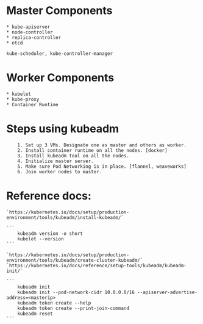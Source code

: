 # Master Components
    * kube-apiserver
    * node-controller
    * replica-controller
    * etcd

    kube-scheduler, kube-controller-manager
    
# Worker Components
    * kubelet
    * kube-proxy
    * Container Runtime


# Steps using kubeadm
```
    1. Set up 3 VMs. Designate one as master and others as worker.
    2. Install container runtime on all the nodes. [docker]
    3. Install kubeadm tool on all the nodes.
    4. Initialize master server. 
    5. Make sure Pod Networking is in place. [flannel, weaveworks]
    6. Join worker nodes to master.
```


# Reference docs:    
    `https://kubernetes.io/docs/setup/production-environment/tools/kubeadm/install-kubeadm/`

    ```
        kubeadm version -o short
        kubelet --version
    ```

    `https://kubernetes.io/docs/setup/production-environment/tools/kubeadm/create-cluster-kubeadm/`
    `https://kubernetes.io/docs/reference/setup-tools/kubeadm/kubeadm-init/`

    ```
        kubeadm init
        kubeadm init --pod-network-cidr 10.0.0.0/16 --apiserver-advertise-address=<masterip>
        kubeadm token create --help
        kubeadm token create --print-join-command 
        kubeadm reset 
    ```